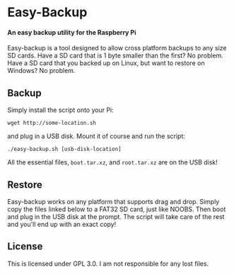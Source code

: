 # Easy-Backup
#### An easy backup utility for the Raspberry Pi

Easy-backup is a tool designed to allow cross platform backups to any size SD cards.
Have a SD card that is 1 byte smaller than the first? No problem.
Have a SD card that you backed up on Linux, but want to restore on Windows? No problem.

## Backup
Simply install the script onto your Pi:
```
wget http://some-location.sh
```
and plug in a USB disk. Mount it of course and run the script:
```
./easy-backup.sh [usb-disk-location]
```
All the essential files, `boot.tar.xz`, and `root.tar.xz` are on the USB disk!
## Restore
Easy-backup works on any platform that supports drag and drop.
Simply copy the files linked below to a FAT32 SD card, just like NOOBS.
Then boot and plug in the USB disk at the prompt. The script will take care of the rest and you'll end up with an exact copy!

## License
This is licensed under GPL 3.0. I am not responsible for any lost files.

